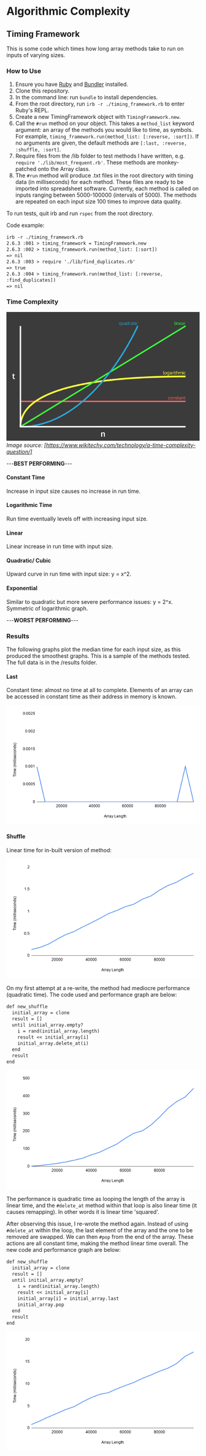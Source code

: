 # Algorithmic Complexity

## Timing Framework

This is some code which times how long array methods take to run on inputs of varying sizes.

### How to Use

1. Ensure you have [Ruby](https://www.ruby-lang.org/en/documentation/installation/) and [Bundler](https://bundler.io/) installed.
2. Clone this repository.
3. In the command line: run `bundle` to install dependencies.
4. From the root directory, run `irb -r ./timing_framework.rb` to enter Ruby's REPL.
5. Create a new TimingFramework object with `TimingFramework.new`.
6. Call the `#run` method on your object. This takes a `method_list` keyword argument: an array of the methods you would like to time, as symbols. For example, `timing_framework.run(method_list: [:reverse, :sort])`. If no arguments are given, the default methods are `[:last, :reverse, :shuffle, :sort]`.
7. Require files from the /lib folder to test methods I have written, e.g. `require './lib/most_frequent.rb'`. These methods are monkey-patched onto the Array class.
8. The `#run` method will produce .txt files in the root directory with timing data (in milliseconds) for each method.
   These files are ready to be imported into spreadsheet software. Currently, each method is called on inputs ranging between 5000-100000 (intervals of 5000). The methods are repeated on each input size 100 times to improve data quality.

To run tests, quit irb and run `rspec` from the root directory.

Code example:

```
irb -r ./timing_framework.rb
2.6.3 :001 > timing_framework = TimingFramework.new
2.6.3 :002 > timing_framework.run(method_list: [:sort])
=> nil
2.6.3 :003 > require './lib/find_duplicates.rb'
=> true
2.6.3 :004 > timing_framework.run(method_list: [:reverse, :find_duplicates])
=> nil
```

### Time Complexity

![Time Complexity Graph](./images/time-complexity-graph.png)  
_Image source: [https://www.wikitechy.com/technology/a-time-complexity-question/]_

---**BEST PERFORMING**---

#### Constant Time

Increase in input size causes no increase in run time.

#### Logarithmic Time

Run time eventually levels off with increasing input size.

#### Linear

Linear increase in run time with input size.

#### Quadratic/ Cubic

Upward curve in run time with input size: y = x^2.

#### Exponential

Similar to quadratic but more severe performance issues: y = 2^x. Symmetric of logarithmic graph.

---**WORST PERFORMING**---

### Results

The following graphs plot the median time for each input size, as this produced the smoothest graphs. This is a sample of the methods tested. The full data is in the /results folder.

#### Last

Constant time: almost no time at all to complete. Elements of an array can be accessed in constant time as their address in memory is known.

![Last Graph](./images/last-graph.png)

#### Shuffle

Linear time for in-built version of method:

![Shuffle Graph](./images/shuffle-graph.png)

On my first attempt at a re-write, the method had mediocre performance (quadratic time). The code used and performance graph are below:

```
def new_shuffle
  initial_array = clone
  result = []
  until initial_array.empty?
    i = rand(initial_array.length)
    result << initial_array[i]
    initial_array.delete_at(i)
  end
  result
end
```

![Inefficient Shuffle Graph](./images/inefficient-shuffle-graph.png)

The performance is quadratic time as looping the length of the array is linear time, and the `#delete_at` method within that loop is also linear time (it causes remapping). In other words it is linear time 'squared'.

After observing this issue, I re-wrote the method again. Instead of using `#delete_at` within the loop, the last element of the array and the one to be removed are swapped. We can then `#pop` from the end of the array. These actions are all constant time, making the method linear time overall. The new code and performance graph are below:

```
def new_shuffle
  initial_array = clone
  result = []
  until initial_array.empty?
    i = rand(initial_array.length)
    result << initial_array[i]
    initial_array[i] = initial_array.last
    initial_array.pop
  end
  result
end
```

![Rewritten Shuffle Graph](./images/rewritten-shuffle-graph.png)
